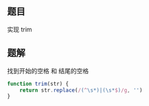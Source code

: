 ## 题目
实现 trim

## 题解
找到开始的空格 和 结尾的空格
```js
function trim(str) {
    return str.replace(/(^\s*)|(\s*$)/g, '')
}
```